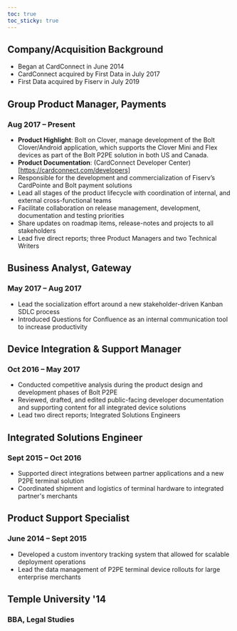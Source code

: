 ```yaml
---
toc: true
toc_sticky: true
---
```


## Company/Acquisition Background

- Began at CardConnect in June 2014
- CardConnect acquired by First Data in July 2017
- First Data acquired by Fiserv in July 2019

## Group Product Manager, Payments
### Aug 2017 – Present 

- **Product Highlight**: Bolt on Clover, manage development of the Bolt Clover/Android application, which supports the Clover Mini and Flex devices as part of the Bolt P2PE solution in both US and Canada. 
- **Product Documentation**: (CardConnect Developer Center)[https://cardconnect.com/developers]
- Responsible for the development and commercialization of Fiserv’s CardPointe and Bolt payment solutions
-  Lead all stages of the product lifecycle with coordination of internal, and external cross-functional teams
- Facilitate collaboration on release management, development, documentation and testing priorities
- Share updates on roadmap items, release-notes and projects to all stakeholders
- Lead five direct reports; three Product Managers and two Technical Writers

## Business Analyst, Gateway
### May 2017 – Aug 2017 
- Lead the socialization effort around a new stakeholder-driven Kanban SDLC process
- Introduced Questions for Confluence as an internal communication tool to increase productivity

## Device Integration & Support Manager
### Oct 2016 – May 2017
- Conducted competitive analysis during the product design and development phases of Bolt P2PE
- Reviewed, drafted, and  edited public-facing developer documentation and supporting content for all integrated device solutions
- Lead two direct reports; Integrated Solutions Engineers

## Integrated Solutions Engineer
### Sept 2015 – Oct 2016
- Supported direct integrations between partner applications and a new P2PE terminal solution
- Coordinated shipment and logistics of terminal hardware to integrated partner's merchants

## Product Support Specialist
### June 2014 – Sept 2015
- Developed a custom inventory tracking system that allowed for scalable deployment operations
- Lead the data management of P2PE terminal device rollouts for large enterprise merchants

## Temple University '14
### BBA, Legal Studies